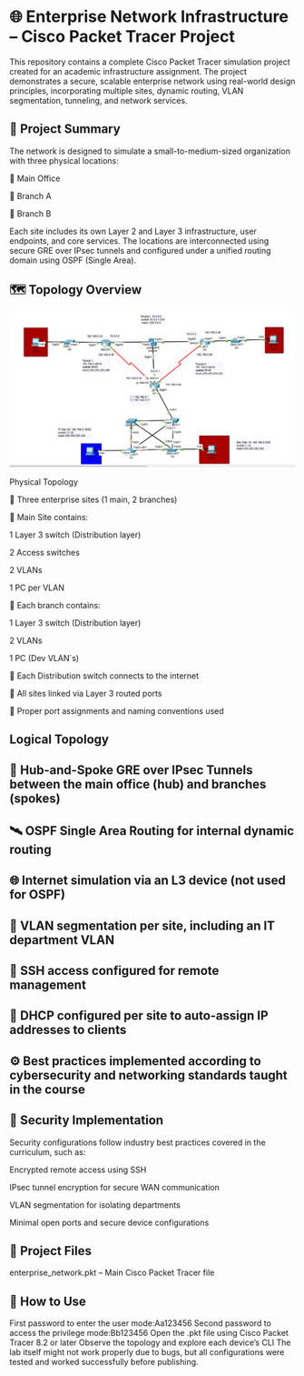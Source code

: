 # 🌐 Enterprise Network Infrastructure – Cisco Packet Tracer Project
This repository contains a complete Cisco Packet Tracer simulation project created for an academic infrastructure assignment. The project demonstrates a secure, scalable enterprise network using real-world design principles, incorporating multiple sites, dynamic routing, VLAN segmentation, tunneling, and network services.

## 🧰 Project Summary
The network is designed to simulate a small-to-medium-sized organization with three physical locations:

🏢 Main Office

🏢 Branch A

🏢 Branch B

Each site includes its own Layer 2 and Layer 3 infrastructure, user endpoints, and core services. The locations are interconnected using secure GRE over IPsec tunnels and configured under a unified routing domain using OSPF (Single Area).

## 🗺️ Topology Overview

![Network Topology](screenshots/topology.png)

Physical Topology

🔹 Three enterprise sites (1 main, 2 branches)

🔹 Main Site contains:

1 Layer 3 switch (Distribution layer)

2 Access switches

2 VLANs 

1 PC per VLAN

🔹 Each branch contains:

1 Layer 3 switch (Distribution layer)

2 VLANs 

1 PC (Dev VLAN`s)

🔹 Each Distribution switch connects to the internet

🔹 All sites linked via Layer 3 routed ports

🔹 Proper port assignments and naming conventions used

## Logical Topology
## 🔐 Hub-and-Spoke GRE over IPsec Tunnels between the main office (hub) and branches (spokes)

## 🛰️ OSPF Single Area Routing for internal dynamic routing

## 🌐 Internet simulation via an L3 device (not used for OSPF)

## 🧩 VLAN segmentation per site, including an IT department VLAN

## 🔐 SSH access configured for remote management

## 🧠 DHCP configured per site to auto-assign IP addresses to clients

## ⚙️ Best practices implemented according to cybersecurity and networking standards taught in the course

## 🔐 Security Implementation
Security configurations follow industry best practices covered in the curriculum, such as:

Encrypted remote access using SSH

IPsec tunnel encryption for secure WAN communication

VLAN segmentation for isolating departments

Minimal open ports and secure device configurations

## 📂 Project Files
enterprise_network.pkt – Main Cisco Packet Tracer file

## 🔧 How to Use
First password to enter the user mode:Aa123456
Second password to access the privilege mode:Bb123456
Open the .pkt file using Cisco Packet Tracer 8.2 or later
Observe the topology and explore each device’s CLI
The lab itself might not work properly due to bugs, but all configurations were tested and worked successfully before publishing.
